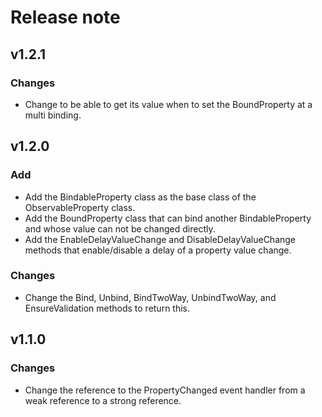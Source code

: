 # Release note

## v1.2.1

### Changes

- Change to be able to get its value when to set the BoundProperty at a multi binding.

## v1.2.0

### Add

- Add the BindableProperty class as the base class of the ObservableProperty class.
- Add the BoundProperty class that can bind another BindableProperty and whose value can not be changed directly.
- Add the EnableDelayValueChange and DisableDelayValueChange methods that enable/disable a delay of a property value change.

### Changes

- Change the Bind, Unbind, BindTwoWay, UnbindTwoWay, and EnsureValidation methods to return this.

## v1.1.0

### Changes

- Change the reference to the PropertyChanged event handler from a weak reference to a strong reference.